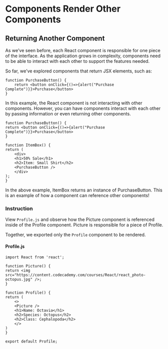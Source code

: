 # Components Render Other Components
## Returning Another Component

As we’ve seen before, each React component is responsible for one piece of the interface. As the application grows in complexity, components need to be able to interact with each other to support the features needed.

So far, we’ve explored components that return JSX elements, such as:

    function PurchaseButton() {
        return <button onClick={()=>{alert("Purchase Complete")}}>Purchase</button>
    }

In this example, the React component is not interacting with other components. However, you can have components interact with each other by passing information or even returning other components.

    function PurchaseButton() {
    return <button onClick={()=>{alert("Purchase Complete")}}>Purchase</button>
    }

    function ItemBox() {
    return (
        <div>
        <h1>50% Sale</h1>
        <h2>Item: Small Shirt</h2>
        <PurchaseButton />
        </div>
    );
    }
In the above example, ItemBox returns an instance of PurchaseButton. This is an example of how a component can reference other components!

### Instruction

View `Profile.js` and observe how the Picture component is referenced inside of the Profile component. Picture is responsible for a piece of Profile.

Together, we exported only the `Profile` component to be rendered.


#### Profile.js
    import React from 'react';

    function Picture() {
    return <img src="https://content.codecademy.com/courses/React/react_photo-octopus.jpg" />;
    }

    function Profile() {
    return (
        <>
        <Picture />
        <h1>Name: Octavia</h1>
        <h2>Species: Octopus</h2>
        <h2>Class: Cephalopoda</h2>
        </>
    )
    }

    export default Profile;

